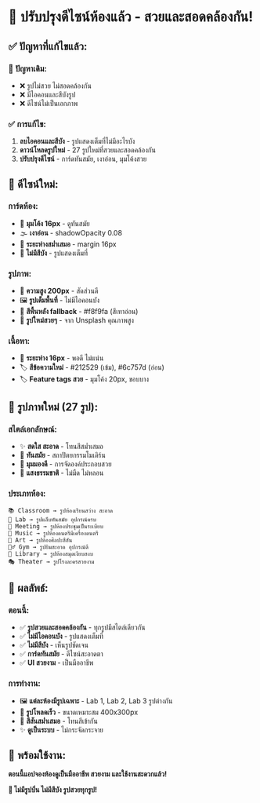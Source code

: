 # 🎨 ปรับปรุงดีไซน์ห้องแล้ว - สวยและสอดคล้องกัน!

## ✅ **ปัญหาที่แก้ไขแล้ว:**

### 🚫 **ปัญหาเดิม:**
- ❌ รูปไม่สวย ไม่สอดคล้องกัน
- ❌ มีไอคอนและสีบังรูป
- ❌ ดีไซน์ไม่เป็นเอกภาพ

### ✅ **การแก้ไข:**
1. **ลบไอคอนและสีบัง** - รูปแสดงเต็มที่ไม่มีอะไรบัง
2. **ดาวน์โหลดรูปใหม่** - 27 รูปใหม่ที่สวยและสอดคล้องกัน
3. **ปรับปรุงดีไซน์** - การ์ดทันสมัย, เงาอ่อน, มุมโค้งสวย

## 🎨 **ดีไซน์ใหม่:**

### **การ์ดห้อง:**
- 📱 **มุมโค้ง 16px** - ดูทันสมัย
- 🌫️ **เงาอ่อน** - shadowOpacity 0.08 
- 📏 **ระยะห่างสม่ำเสมอ** - margin 16px
- 🎯 **ไม่มีสีบัง** - รูปแสดงเต็มที่

### **รูปภาพ:**
- 📐 **ความสูง 200px** - สัดส่วนดี
- 🖼️ **รูปเต็มพื้นที่** - ไม่มีไอคอนบัง
- 🎨 **สีพื้นหลัง fallback** - #f8f9fa (สีเทาอ่อน)
- 📸 **รูปใหม่สวยๆ** - จาก Unsplash คุณภาพสูง

### **เนื้อหา:**
- 📝 **ระยะห่าง 16px** - พอดี ไม่แน่น
- 🏷️ **สีข้อความใหม่** - #212529 (เข้ม), #6c757d (อ่อน)
- 🏷️ **Feature tags สวย** - มุมโค้ง 20px, ขอบบาง

## 📸 **รูปภาพใหม่ (27 รูป):**

### **สไตล์เอกลักษณ์:**
- ✨ **สดใส สะอาด** - โทนสีสม่ำเสมอ
- 🏢 **ทันสมัย** - สถาปัตยกรรมโมเดิร์น
- 📐 **มุมมองดี** - การจัดองค์ประกอบสวย
- 🌈 **แสงธรรมชาติ** - ไม่มืด ไม่หลอน

### **ประเภทห้อง:**
```
📚 Classroom → รูปห้องเรียนสว่าง สะอาด
🔬 Lab → รูปแล็บทันสมัย อุปกรณ์ครบ
💼 Meeting → รูปห้องประชุมเป็นระเบียบ
🎵 Music → รูปห้องดนตรีมีเครื่องดนตรี
🎨 Art → รูปห้องศิลปะสีสัน
🏃‍♂️ Gym → รูปยิมสะอาด อุปกรณ์ดี
📖 Library → รูปห้องสมุดเงียบสงบ
🎭 Theater → รูปโรงละครสวยงาม
```

## 🎯 **ผลลัพธ์:**

### **ตอนนี้:**
- ✅ **รูปสวยและสอดคล้องกัน** - ทุกรูปมีสไตล์เดียวกัน
- ✅ **ไม่มีไอคอนบัง** - รูปแสดงเต็มที่
- ✅ **ไม่มีสีบัง** - เห็นรูปชัดเจน
- ✅ **การ์ดทันสมัย** - ดีไซน์สะอาดตา
- ✅ **UI สวยงาม** - เป็นมืออาชีพ

### **การทำงาน:**
- 🖼️ **แต่ละห้องมีรูปเฉพาะ** - Lab 1, Lab 2, Lab 3 รูปต่างกัน
- 📱 **รูปโหลดเร็ว** - ขนาดเหมาะสม 400x300px
- 🎨 **สีสันสม่ำเสมอ** - โทนสีเข้ากัน
- ✨ **ดูเป็นระบบ** - ไม่กระจัดกระจาย

## 🚀 **พร้อมใช้งาน:**
**ตอนนี้แอปจองห้องดูเป็นมืออาชีพ สวยงาม และใช้งานสะดวกแล้ว!**

**🎊 ไม่มีรูปบิ่น ไม่มีสีบัง รูปสวยทุกรูป!**